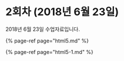 # 2회차 \(2018년 6월 23일\)

2018년 6월 23일 수업자료입니다.

{% page-ref page="html5.md" %}

{% page-ref page="html5-1.md" %}


